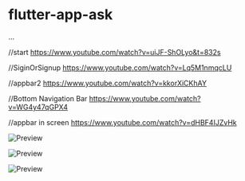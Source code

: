 # flutter-app-ask
...

//start
https://www.youtube.com/watch?v=uiJF-ShOLyo&t=832s

//SiginOrSignup
https://www.youtube.com/watch?v=Lq5M1nmqcLU

//appbar2
https://www.youtube.com/watch?v=kkorXiCKhAY

//Bottom Navigation Bar 
https://www.youtube.com/watch?v=WG4y47qGPX4

//appbar in screen
https://www.youtube.com/watch?v=dHBF4IJZvHk

![Preview](https://github.com/SinsamutQ/flutter-app-ask/blob/main/previews/image/1-hello.png)

![Preview](https://github.com/SinsamutQ/flutter-app-ask/blob/main/previews/image/2-signin.png)

![Preview](https://github.com/SinsamutQ/flutter-app-ask/blob/main/previews/image/3-main.png)
